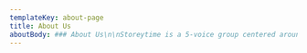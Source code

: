 ```yaml
---
templateKey: about-page
title: About Us
aboutBody: ### About Us\n\nStoreytime is a 5-voice group centered around Patrick Storey, an autistic singer with an incredible musical gift. The group shows what is possible for people with autism and other learning differences. Audiences are treated to an incredible, interactive performance where they can experience how Patrick communicates and thrives through his love for music. Through their inspiring presentation, audiences learn about patience, acceptance, nurturing, gratitude and more.\n\nStoreytime shares their story, music and message at autism events, schools and more. Contact Us to book Storeytime for your school or event. ###
---
```

